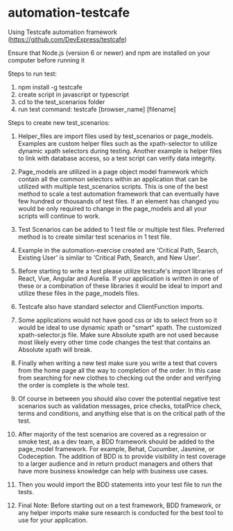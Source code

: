 # automation-testcafe
Using Testcafe automation framework (https://github.com/DevExpress/testcafe)

Ensure that Node.js (version 6 or newer) and npm are installed on your computer before running it

Steps to run test:
1) npm install -g testcafe
2) create script in javascript or typescript
3) cd to the test_scenarios folder
4) run test command: testcafe [browser_name] [filename]

Steps to create new test_scenarios:

1) Helper_files are import files used by test_scenarios or page_models.  Examples are custom helper files such as the xpath-selector to utilize dynamic xpath selectors during testing.  Another example is helper files to link with database access, so a test script can verify data integrity.

2) Page_models are utilized in a page object model framework which contain all the common selectors within an application that can be utilized with multiple test_scenarios scripts.  This is one of the best method to scale a test automation framework that can eventually have few hundred or thousands of test files.  If an element has changed you would be only required to change in the page_models and all your scripts will continue to work.

3) Test Scenarios can be added to 1 test file or multiple test files. Preferred method is to create similar test scenarios in 1 test file.

4) Example in the automation-exercise created are  'Critical Path, Search, Existing User' is similar to 'Critical Path, Search, and New User'.

5) Before starting to write a test please utilize testcafe's import libraries of React, Vue, Angular and Aurelia.  If your application is written in one of these or a combination of these libraries it would be ideal to import and utilize these files in the page_models files.

6) Testcafe also have standard selector and ClientFunction imports.

7) Some applications would not have good css or ids to select from so it would be ideal to use dynamic xpath or "smart" xpath.  The customized xpath-selector.js file.  Make sure Absolute xpath are not used because most likely every other time code changes the test that contains an Absolute xpath will break.

8) Finally when writing a new test make sure you write a test that covers from the home page all the way to completion of the order.  In this case from searching for new clothes to checking out the order and verifying the order is complete is the whole test.

9) Of course in between you should also cover the potential negative test scenarios such as validation messages, price checks, totalPrice check, terms and conditions, and anything else that is on the critical path of the test.

10) After majority of the test scenarios are covered as a regression or smoke test, as a dev team, a BDD framework should be added to the page_model framework.  For example, Behat, Cucumber, Jasmine, or Codeception.  The addition of BDD is to provide visibility in test coverage to a larger audience and in return product managers and others that have more business knowledge can help with business use cases.

11) Then you would import the BDD statements into your test file to run the tests.

12) Final Note: Before starting out on a test framework, BDD framework, or any helper imports make sure research is conducted for the best tool to use for your application.
